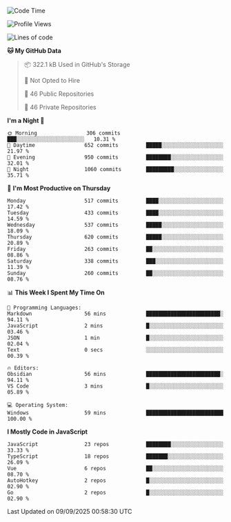 <!--START_SECTION:waka-->
![Code Time](http://img.shields.io/badge/Code%20Time-979%20hrs%2038%20mins-blue)

![Profile Views](http://img.shields.io/badge/Profile%20Views-1-blue)

![Lines of code](https://img.shields.io/badge/From%20Hello%20World%20I%27ve%20Written-2.4%20million%20lines%20of%20code-blue)

**🐱 My GitHub Data** 

> 📦 322.1 kB Used in GitHub's Storage 
 > 
> 🚫 Not Opted to Hire
 > 
> 📜 46 Public Repositories 
 > 
> 🔑 46 Private Repositories 
 > 
**I'm a Night 🦉** 

```text
🌞 Morning                306 commits         ███░░░░░░░░░░░░░░░░░░░░░░   10.31 % 
🌆 Daytime                652 commits         █████░░░░░░░░░░░░░░░░░░░░   21.97 % 
🌃 Evening                950 commits         ████████░░░░░░░░░░░░░░░░░   32.01 % 
🌙 Night                  1060 commits        █████████░░░░░░░░░░░░░░░░   35.71 % 
```
📅 **I'm Most Productive on Thursday** 

```text
Monday                   517 commits         ████░░░░░░░░░░░░░░░░░░░░░   17.42 % 
Tuesday                  433 commits         ████░░░░░░░░░░░░░░░░░░░░░   14.59 % 
Wednesday                537 commits         █████░░░░░░░░░░░░░░░░░░░░   18.09 % 
Thursday                 620 commits         █████░░░░░░░░░░░░░░░░░░░░   20.89 % 
Friday                   263 commits         ██░░░░░░░░░░░░░░░░░░░░░░░   08.86 % 
Saturday                 338 commits         ███░░░░░░░░░░░░░░░░░░░░░░   11.39 % 
Sunday                   260 commits         ██░░░░░░░░░░░░░░░░░░░░░░░   08.76 % 
```


📊 **This Week I Spent My Time On** 

```text
💬 Programming Languages: 
Markdown                 56 mins             ████████████████████████░   94.11 % 
JavaScript               2 mins              █░░░░░░░░░░░░░░░░░░░░░░░░   03.46 % 
JSON                     1 min               █░░░░░░░░░░░░░░░░░░░░░░░░   02.04 % 
Text                     0 secs              ░░░░░░░░░░░░░░░░░░░░░░░░░   00.39 % 

🔥 Editors: 
Obsidian                 56 mins             ████████████████████████░   94.11 % 
VS Code                  3 mins              █░░░░░░░░░░░░░░░░░░░░░░░░   05.89 % 

💻 Operating System: 
Windows                  59 mins             █████████████████████████   100.00 % 
```

**I Mostly Code in JavaScript** 

```text
JavaScript               23 repos            ████████░░░░░░░░░░░░░░░░░   33.33 % 
TypeScript               18 repos            ███████░░░░░░░░░░░░░░░░░░   26.09 % 
Vue                      6 repos             ██░░░░░░░░░░░░░░░░░░░░░░░   08.70 % 
AutoHotkey               2 repos             █░░░░░░░░░░░░░░░░░░░░░░░░   02.90 % 
Go                       2 repos             █░░░░░░░░░░░░░░░░░░░░░░░░   02.90 % 
```




 Last Updated on 09/09/2025 00:58:30 UTC
<!--END_SECTION:waka-->
